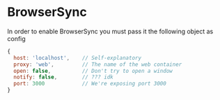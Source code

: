 # BrowserSync

In order to enable BrowserSync you must pass it the following object as config

```javascript
{
  host: 'localhost',    // Self-explanatory
  proxy: 'web',         // The name of the web container
  open: false,          // Don't try to open a window
  notify: false,        // ??? idk
  port: 3000            // We're exposing port 3000
}
```